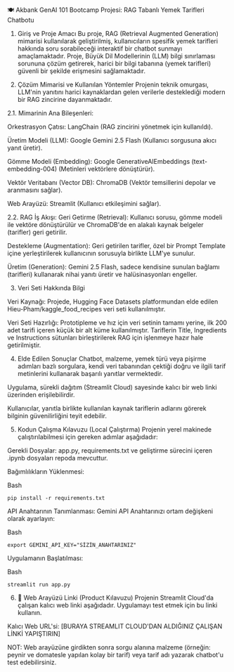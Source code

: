 🍽️ Akbank GenAI 101 Bootcamp Projesi: RAG Tabanlı Yemek Tarifleri Chatbotu
1. Giriş ve Proje Amacı
Bu proje, RAG (Retrieval Augmented Generation) mimarisi kullanılarak geliştirilmiş, kullanıcıların spesifik yemek tarifleri hakkında soru sorabileceği interaktif bir chatbot sunmayı amaçlamaktadır. Proje, Büyük Dil Modellerinin (LLM) bilgi sınırlaması sorununa çözüm getirerek, harici bir bilgi tabanına (yemek tarifleri) güvenli bir şekilde erişmesini sağlamaktadır.

2. Çözüm Mimarisi ve Kullanılan Yöntemler
Projenin teknik omurgası, LLM'nin yanıtını harici kaynaklardan gelen verilerle desteklediği modern bir RAG zincirine dayanmaktadır.

2.1. Mimarinin Ana Bileşenleri:

Orkestrasyon Çatısı: LangChain (RAG zincirini yönetmek için kullanıldı).

Üretim Modeli (LLM): Google Gemini 2.5 Flash (Kullanıcı sorgusuna akıcı yanıt üretir).

Gömme Modeli (Embedding): Google GenerativeAIEmbeddings (text-embedding-004) (Metinleri vektörlere dönüştürür).

Vektör Veritabanı (Vector DB): ChromaDB (Vektör temsillerini depolar ve aranmasını sağlar).

Web Arayüzü: Streamlit (Kullanıcı etkileşimini sağlar).

2.2. RAG İş Akışı:
Geri Getirme (Retrieval): Kullanıcı sorusu, gömme modeli ile vektöre dönüştürülür ve ChromaDB'de en alakalı kaynak belgeler (tarifler) geri getirilir.

Destekleme (Augmentation): Geri getirilen tarifler, özel bir Prompt Template içine yerleştirilerek kullanıcının sorusuyla birlikte LLM'ye sunulur.

Üretim (Generation): Gemini 2.5 Flash, sadece kendisine sunulan bağlamı (tarifleri) kullanarak nihai yanıtı üretir ve halüsinasyonları engeller.

3. Veri Seti Hakkında Bilgi

Veri Kaynağı: Projede, Hugging Face Datasets platformundan elde edilen Hieu-Pham/kaggle_food_recipes veri seti kullanılmıştır.

Veri Seti Hazırlığı: Prototipleme ve hız için veri setinin tamamı yerine, ilk 200 adet tarifi içeren küçük bir alt küme kullanılmıştır. Tariflerin Title, Ingredients ve Instructions sütunları birleştirilerek RAG için işlenmeye hazır hale getirilmiştir.

4. Elde Edilen Sonuçlar
Chatbot, malzeme, yemek türü veya pişirme adımları bazlı sorgulara, kendi veri tabanından çektiği doğru ve ilgili tarif metinlerini kullanarak başarılı yanıtlar vermektedir.

Uygulama, sürekli dağıtım (Streamlit Cloud) sayesinde kalıcı bir web linki üzerinden erişilebilirdir.

Kullanıcılar, yanıtla birlikte kullanılan kaynak tariflerin adlarını görerek bilginin güvenilirliğini teyit edebilir.

5. Kodun Çalışma Kılavuzu (Local Çalıştırma)
Projenin yerel makinede çalıştırılabilmesi için gereken adımlar aşağıdadır:

Gerekli Dosyalar: app.py, requirements.txt ve geliştirme sürecini içeren .ipynb dosyaları repoda mevcuttur.

Bağımlılıkların Yüklenmesi:

Bash

```pip install -r requirements.txt```

API Anahtarının Tanımlanması: Gemini API Anahtarınızı ortam değişkeni olarak ayarlayın:

Bash

```export GEMINI_API_KEY="SİZİN_ANAHTARINIZ"```

Uygulamanın Başlatılması:

Bash

```streamlit run app.py```

6. 🔗 Web Arayüzü Linki (Product Kılavuzu)
Projenin Streamlit Cloud'da çalışan kalıcı web linki aşağıdadır. Uygulamayı test etmek için bu linki kullanın.

Kalıcı Web URL'si:
[BURAYA STREAMLIT CLOUD'DAN ALDIĞINIZ ÇALIŞAN LİNKİ YAPIŞTIRIN] 


NOT: Web arayüzüne girdikten sonra sorgu alanına malzeme (örneğin: peynir ve domatesle yapılan kolay bir tarif) veya tarif adı yazarak chatbot'u test edebilirsiniz.
